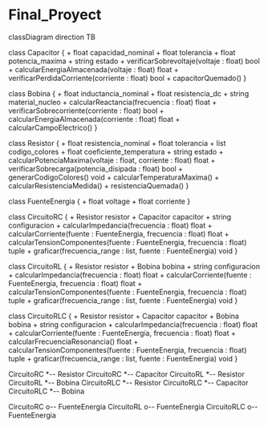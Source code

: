 # Final_Proyect

classDiagram
direction TB

class Capacitor {
    + float capacidad_nominal
    + float tolerancia
    + float potencia_maxima
    + string estado
    + verificarSobrevoltaje(voltaje : float) bool
    + calcularEnergiaAlmacenada(voltaje : float) float
    + verificarPerdidaCorriente(corriente : float) bool
    + capacitorQuemado()
}

class Bobina {
    + float inductancia_nominal
    + float resistencia_dc
    + string material_nucleo
    + calcularReactancia(frecuencia : float) float
    + verificarSobrecorriente(corriente : float) bool
    + calcularEnergiaAlmacenada(corriente : float) float
    + calcularCampoElectrico()
}

class Resistor {
    + float resistencia_nominal
    + float tolerancia
    + list codigo_colores
    + float coeficiente_temperatura
    + string estado
    + calcularPotenciaMaxima(voltaje : float, corriente : float) float
    + verificarSobrecarga(potencia_disipada : float) bool
    + generarCodigoColores() void
    + calcularTemperaturaMaxima()
    + calcularResistenciaMedida()
    + resistenciaQuemada()
}

class FuenteEnergia {
    + float voltage
    + float corriente
}

class CircuitoRC {
    + Resistor resistor
    + Capacitor capacitor
    + string configuracion
    + calcularImpedancia(frecuencia : float) float
    + calcularCorriente(fuente : FuenteEnergia, frecuencia : float) float
    + calcularTensionComponentes(fuente : FuenteEnergia, frecuencia : float) tuple
    + graficar(frecuencia_range : list, fuente : FuenteEnergia) void
}

class CircuitoRL {
    + Resistor resistor
    + Bobina bobina
    + string configuracion
    + calcularImpedancia(frecuencia : float) float
    + calcularCorriente(fuente : FuenteEnergia, frecuencia : float) float
    + calcularTensionComponentes(fuente : FuenteEnergia, frecuencia : float) tuple
    + graficar(frecuencia_range : list, fuente : FuenteEnergia) void
}

class CircuitoRLC {
    + Resistor resistor
    + Capacitor capacitor
    + Bobina bobina
    + string configuracion
    + calcularImpedancia(frecuencia : float) float
    + calcularCorriente(fuente : FuenteEnergia, frecuencia : float) float
    + calcularFrecuenciaResonancia() float
    + calcularTensionComponentes(fuente : FuenteEnergia, frecuencia : float) tuple
    + graficar(frecuencia_range : list, fuente : FuenteEnergia) void
}

CircuitoRC *-- Resistor
CircuitoRC *-- Capacitor
CircuitoRL *-- Resistor
CircuitoRL *-- Bobina
CircuitoRLC *-- Resistor
CircuitoRLC *-- Capacitor
CircuitoRLC *-- Bobina

CircuitoRC o-- FuenteEnergia
CircuitoRL o-- FuenteEnergia
CircuitoRLC o-- FuenteEnergia

